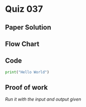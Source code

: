 # Quiz 037

## Paper Solution

## Flow Chart
## Code
```.py
print("Hello World")
```
## Proof of work
*Run it with the input and output given*
